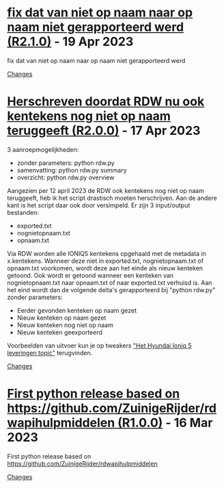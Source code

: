 <a name="R2.1.0"></a>
# [fix dat van niet op naam naar op naam niet gerapporteerd werd (R2.1.0)](https://github.com/ZuinigeRijder/rdwapihulpmiddelen_python/releases/tag/R2.1.0) - 19 Apr 2023

fix dat van niet op naam naar op naam niet gerapporteerd werd

[Changes][R2.1.0]


<a name="R2.0.0"></a>
# [Herschreven doordat RDW nu ook kentekens nog niet op naam teruggeeft (R2.0.0)](https://github.com/ZuinigeRijder/rdwapihulpmiddelen_python/releases/tag/R2.0.0) - 17 Apr 2023

3 aanroepmogelijkheden:
- zonder parameters: python rdw.py
- samenvatting: python rdw.py summary
- overzicht: python rdw.py overview

Aangezien per 12 april 2023 de RDW ook kentekens nog niet op naam teruggeeft, heb ik het script drastisch moeten herschrijven. Aan de andere kant is het script daar ook door versimpeld.
Er zijn 3 input/output bestanden:
- exported.txt
- nognietopnaam.txt
- opnaam.txt

Via RDW worden alle IONIQ5 kentekens opgehaald met de metadata in x.kentekens. Wanneer deze niet in exported.txt, nognietopnaam.txt of opnaam.txt voorkomen, wordt deze aan het einde als nieuw kenteken getoond. Ook wordt er getoond wanneer een kenteken van nognietopnaam.txt naar opnaam.txt of naar exported.txt verhuisd is. Aan het eind wordt dan de volgende delta's gerapporteerd bij "python rdw.py" zonder parameters:
- Eerder gevonden kenteken op naam gezet
- Nieuw kenteken op naam gezet
- Nieuw kenteken nog niet op naam
- Nieuw kenteken geexporteerd

Voorbeelden van uitvoer kun je op tweakers ["Het Hyundai Ioniq 5 leveringen topic"](https://gathering.tweakers.net/forum/list_messages/2073194/2?data%5Bfilter_pins%5D=1) terugvinden.


[Changes][R2.0.0]


<a name="R1.0.0"></a>
# [First python release based on https://github.com/ZuinigeRijder/rdwapihulpmiddelen (R1.0.0)](https://github.com/ZuinigeRijder/rdwapihulpmiddelen_python/releases/tag/R1.0.0) - 16 Mar 2023

First python release based on https://github.com/ZuinigeRijder/rdwapihulpmiddelen

[Changes][R1.0.0]


[R2.1.0]: https://github.com/ZuinigeRijder/rdwapihulpmiddelen_python/compare/R2.0.0...R2.1.0
[R2.0.0]: https://github.com/ZuinigeRijder/rdwapihulpmiddelen_python/compare/R1.0.0...R2.0.0
[R1.0.0]: https://github.com/ZuinigeRijder/rdwapihulpmiddelen_python/tree/R1.0.0

<!-- Generated by https://github.com/rhysd/changelog-from-release v3.7.0 -->
